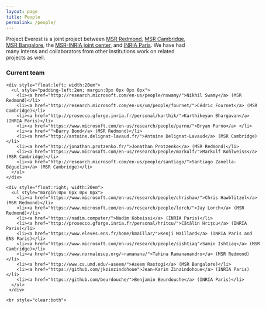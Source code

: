 ```yaml
---
layout: page
title: People
permalink: /people/
---
```


<p>
   Project Everest is a joint project between <a href="http://research.microsoft.com/en-us/labs/redmond/">MSR Redmond</a>, <a href="http://research.microsoft.com/en-us/labs/cambridge/">MSR Cambridge</a>, <a href="http://research.microsoft.com/en-us/labs/india/">MSR Bangalore</a>, the <a href="http://www.msr-inria.fr">MSR-INRIA joint center</a>, and <a href="http://prosecco.gforge.inria.fr/">INRIA Paris</a>.
   We have had many interns and collaborators from other institutions work on related projects as well.
  </p>

  <div style="width:50em; margin:0 auto">
    <h3>Current team</h3>

    <div style="float:left; width:20em">
      <ul style="padding-left:2em; margin:0px 0px 0px 0px">
        <li><a href="http://research.microsoft.com/en-us/people/nswamy/">Nikhil Swamy</a> (MSR Redmond)</li>
        <li><a href="http://research.microsoft.com/en-us/um/people/fournet/">Cédric Fournet</a> (MSR Cambridge)</li>
        <li><a href="http://prosecco.gforge.inria.fr/personal/karthik/">Karthikeyan Bhargavan</a> (INRIA Paris)</li>
        <li><a href="https://www.microsoft.com/en-us/research/people/parno/">Bryan Parno</a> </li>
        <li><a href="">Barry Bond</a> (MSR Redmond)</li>
        <li><a href="http://antoine.delignat-lavaud.fr/">Antoine Delignat-Lavaud</a> (MSR Cambridge)</li>
        <li><a href="http://jonathan.protzenko.fr/">Jonathan Protzenko</a> (MSR Redmond)</li>
        <li><a href="https://www.microsoft.com/en-us/research/people/markulf/">Markulf Kohlweiss</a> (MSR Cambridge)</li>
        <li><a href="http://research.microsoft.com/en-us/people/santiago/">Santiago Zanella-Béguelin</a> (MSR Cambridge)</li>
      </ul>
    </div>

    <div style="float:right; width:20em">
      <ul style="margin:0px 0px 0px 0px">
        <li><a href="https://www.microsoft.com/en-us/research/people/chrishaw/">Chris Hawblitzel</a> (MSR Redmond)</li>
        <li><a href="https://www.microsoft.com/en-us/research/people/lorch/">Jay Lorch</a> (MSR Redmond)</li>
        <li><a href="https://nadim.computer/">Nadim Kobeissi</a> (INRIA Paris)</li>
        <li><a href="http://prosecco.gforge.inria.fr/personal/hritcu/">Cătălin Hriţcu</a> (INRIA Paris)</li>        
        <li><a href="https://www.eleves.ens.fr/home/kmaillar/">Kenji Maillard</a> (INRIA Paris and ENS Paris)</li>
        <li><a href="https://www.microsoft.com/en-us/research/people/sishtiaq">Samin Ishtiaq</a> (MSR Cambridge)</li>
        <li><a href="https://www.normalesup.org/~ramanana/">Tahina Ramananandro</a> (MSR Redmond)</li>
        <li><a href="http://www.cs.umd.edu/~aseem/">Aseem Rastogi</a> (MSR Bangalore)</li>
        <li><a href="https://github.com/jkzinzindohoue">Jean-Karim Zinzindohoue</a> (INRIA Paris)</li>
        <li><a href="https://github.com/beurdouche/">Benjamin Beurdouche</a> (INRIA Paris)</li>
      </ul>
     </div>

    <br style="clear:both">

  </div>